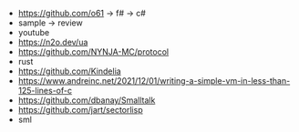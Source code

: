 

* https://github.com/o61 -> f# -> c#
* sample -> review
* youtube
* https://n2o.dev/ua
* https://github.com/NYNJA-MC/protocol
* rust
* https://github.com/Kindelia
* https://www.andreinc.net/2021/12/01/writing-a-simple-vm-in-less-than-125-lines-of-c
* https://github.com/dbanay/Smalltalk
* https://github.com/jart/sectorlisp
* sml
